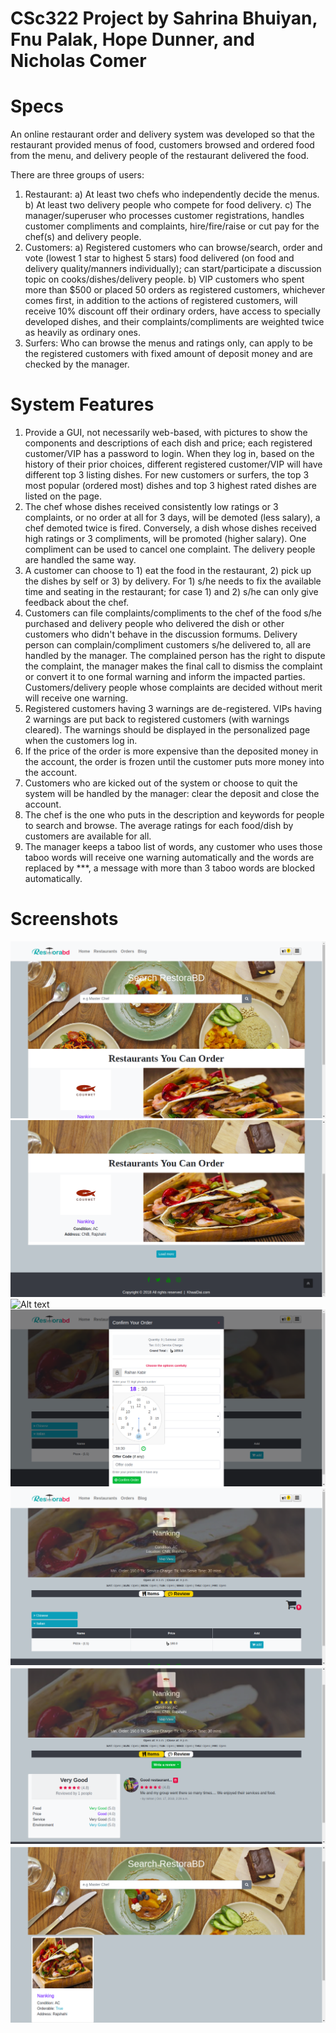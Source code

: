 # CSc322 Project by Sahrina Bhuiyan, Fnu Palak, Hope Dunner, and Nicholas Comer

# Specs
An online restaurant order and delivery system was developed so that the restaurant provided menus of food, customers browsed and ordered food from the menu, and delivery people of the restaurant delivered the food.

There are three groups of users:
1. Restaurant:
  a) At least two chefs who independently decide the menus.
  b) At least two delivery people who compete for food delivery.
  c) The manager/superuser who processes customer registrations, handles customer compliments and complaints, hire/fire/raise or cut pay for the chef(s) and delivery people.
2. Customers:
  a) Registered customers who can browse/search, order and vote (lowest 1 star to highest 5 stars) food delivered (on food and delivery quality/manners individually); can start/participate a discussion topic on cooks/dishes/delivery people.
  b) VIP customers who spent more than $500 or placed 50 orders as registered customers, whichever comes first, in addition to the actions of registered customers, will receive 10% discount off their ordinary orders, have access to specially developed dishes, and their complaints/compliments are weighted twice as heavily as ordinary ones.
3. Surfers: Who can browse the menus and ratings only, can apply to be the registered customers with fixed amount of deposit money and are checked by the manager.

# System Features
1. Provide a GUI, not necessarily web-based, with pictures to show the components and descriptions of each dish and price; each registered customer/VIP has a password to login. When they log in, based on the history of their prior choices, different registered customer/VIP will have different top 3 listing dishes. For new customers or surfers, the top 3 most popular (ordered most) dishes and top 3 highest rated dishes are listed on the page.
2. The chef whose dishes received consistently low ratings or 3 complaints, or no order at all for 3 days, will be demoted (less salary), a chef demoted twice is fired. Conversely, a dish whose dishes received high ratings or 3 compliments, will be promoted (higher salary). One compliment can be used to cancel one complaint. The delivery people are handled the same way.
3. A customer can choose to 1) eat the food in the restaurant, 2) pick up the dishes by self or 3) by delivery. For 1) s/he needs to fix the available time and seating in the restaurant; for case 1) and 2) s/he can only give feedback about the chef.
4. Customers can file complaints/compliments to the chef of the food s/he purchased and delivery people who delivered the dish or other customers who didn't behave in the discussion formums. Delivery person can complain/compliment customers s/he delivered to, all are handled by the manager. The complained person has the right to dispute the complaint, the manager makes the final call to dismiss the complaint or convert it to one formal warning and inform the impacted parties. Customers/delivery people whose complaints are decided without merit will receive one warning.
5. Registered customers having 3 warnings are de-registered. VIPs having 2 warnings are put back to registered customers (with warnings cleared). The warnings should be displayed in the personalized page when the customers log in.
6. If the price of the order is more expensive than the deposited money in the account, the order is frozen until the customer puts more money into the account.
7. Customers who are kicked out of the system or choose to quit the system will be handled by the manager: clear the deposit and close the account.
8. The chef is the one who puts in the description and keywords for people to search and browse. The average ratings for each food/dish by customers are available for all.
9. The manager keeps a taboo list of words, any customer who uses those taboo words will receive one warning automatically and the words are replaced by ***, a message with more than 3 taboo words are blocked automatically.

# Screenshots
![Alt text](/ss/home1.png?raw=true)
![Alt text](/ss/home2.png?raw=true)
![Alt text](/ss/my-cart.png?raw=true)
![Alt text](/ss/order-confirm.png?raw=true)
![Alt text](/ss/restaurant-foods.png?raw=true)
![Alt text](/ss/restaurant-reviews.png?raw=true)
![Alt text](/ss/restaurant-list.png?raw=true)
